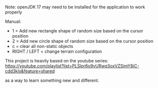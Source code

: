 Note: openJDK 17 may need to be installed for the application to work properly

Manual:
- 1 = Add new rectangle shape of random size based on the cursor position
- 2 = Add new circle shape of random size based on the cursor position
- c = clear all non-static objects
- RIGHT / LEFT = change terrain configuration

This project is heavily based on the youtube series:
https://youtube.com/playlist?list=PLSlpr6o9vURwq3oxVZSimY8iC-cdd3kIs&feature=shared

as a way to learn something new and different.
